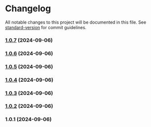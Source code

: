 # Changelog

All notable changes to this project will be documented in this file. See [standard-version](https://github.com/conventional-changelog/standard-version) for commit guidelines.

### [1.0.7](https://github.com/asmartbear/status/compare/v1.0.6...v1.0.7) (2024-09-06)



### [1.0.6](https://github.com/asmartbear/status/compare/v1.0.5...v1.0.6) (2024-09-06)



### [1.0.5](https://github.com/asmartbear/status/compare/v1.0.4...v1.0.5) (2024-09-06)



### [1.0.4](https://github.com/asmartbear/status/compare/v1.0.3...v1.0.4) (2024-09-06)



### [1.0.3](https://github.com/asmartbear/status/compare/v1.0.2...v1.0.3) (2024-09-06)



### [1.0.2](https://github.com/asmartbear/status/compare/v1.0.1...v1.0.2) (2024-09-06)



### 1.0.1 (2024-09-06)

